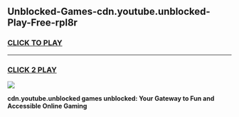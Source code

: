 
## Unblocked-Games-cdn.youtube.unblocked-Play-Free-rpl8r
<h3>
<a href="https://premium76.site?title=cdn.youtube.unblocked&ref=20M">CLICK TO PLAY</a></h3>
<hr>

<h3>
<a href="https://premium76.site?title=cdn.youtube.unblocked&ref=20M">CLICK 2 PLAY</a>
  
</h3>

<a href="https://premium76.site?title=cdn.youtube.unblocked&ref=19M"><img src="https://clearcache.store/games.png"></a>


**cdn.youtube.unblocked games unblocked: Your Gateway to Fun and Accessible Online Gaming**
